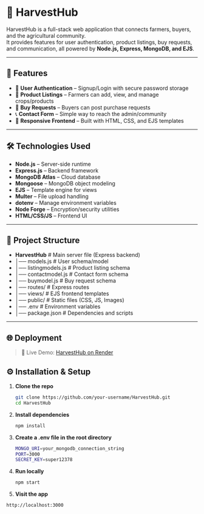 # 🌾 HarvestHub

HarvestHub is a full-stack web application that connects farmers, buyers, and the agricultural community.  
It provides features for user authentication, product listings, buy requests, and communication, all powered by **Node.js, Express, MongoDB, and EJS**.

---

## 🚀 Features
- 👤 **User Authentication** – Signup/Login with secure password storage  
- 🌾 **Product Listings** – Farmers can add, view, and manage crops/products  
- 🛒 **Buy Requests** – Buyers can post purchase requests  
- 📞 **Contact Form** – Simple way to reach the admin/community  
- 🎨 **Responsive Frontend** – Built with HTML, CSS, and EJS templates  

---

## 🛠️ Technologies Used
- **Node.js** – Server-side runtime  
- **Express.js** – Backend framework  
- **MongoDB Atlas** – Cloud database  
- **Mongoose** – MongoDB object modeling  
- **EJS** – Template engine for views  
- **Multer** – File upload handling  
- **dotenv** – Manage environment variables  
- **Node Forge** – Encryption/security utilities  
- **HTML/CSS/JS** – Frontend UI  

---

## 📂 Project Structure
- **HarvestHub**             # Main server file (Express backend)
- │── models.js             # User schema/model
- │── listingmodels.js      # Product listing schema
- │── contactmodel.js       # Contact form schema
- │── buymodel.js           # Buy request schema
- │── routes/               # Express routes
- │── views/                # EJS frontend templates
- │── public/               # Static files (CSS, JS, Images)
- │── .env                  # Environment variables
- │── package.json          # Dependencies and scripts



---

 ## 🌐 Deployment
> 🚀 Live Demo: [HarvestHub on Render](https://harvesthub-zl8k.onrender.com)

## ⚙️ Installation & Setup 

1. **Clone the repo**
   ```bash
   git clone https://github.com/your-username/HarvestHub.git
   cd HarvestHub

2. **Install dependencies**
   ```bash
   npm install

3. **Create a .env file in the root directory**
   ```bash
   MONGO_URI=your_mongodb_connection_string
   PORT=3000
   SECRET_KEY=super12378

4. **Run locally**
   ```bash
   npm start

5. **Visit the app**
  ```bash
  http://localhost:3000
